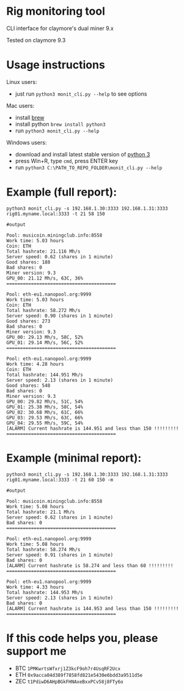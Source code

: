 Rig monitoring tool
===================

CLI interface for claymore's dual miner 9.x

Tested on claymore 9.3

Usage instructions
==================
Linux users:
* just run `python3 monit_cli.py --help` to see options

Mac users:
* install [brew](https://brew.sh/)
* install python `brew install python3`
* run `python3 monit_cli.py --help`

Windows users:
* download and install latest stable version of [python 3](https://www.python.org/downloads/windows/)
* press Win+R, type `cmd`, press ENTER key
* run `python3 C:\PATH_TO_REPO_FOLDER\monit_cli.py --help`

Example (full report):
======================

`python3 monit_cli.py -s 192.168.1.30:3333 192.168.1.31:3333 rig01.myname.local:3333 -t 21 58 150`

```
#output

Pool: musicoin.miningclub.info:8558
Work time: 5.03 hours
Coin: ETH
Total hashrate: 21.116 Mh/s
Server speed: 0.62 (shares in 1 minute)
Good shares: 188
Bad shares: 0
Miner version: 9.3
GPU_00: 21.12 Mh/s, 63C, 36%
========================================

Pool: eth-eu1.nanopool.org:9999
Work time: 5.03 hours
Coin: ETH
Total hashrate: 58.272 Mh/s
Server speed: 0.90 (shares in 1 minute)
Good shares: 273
Bad shares: 0
Miner version: 9.3
GPU_00: 29.13 Mh/s, 58C, 52%
GPU_01: 29.14 Mh/s, 56C, 52%
========================================

Pool: eth-eu1.nanopool.org:9999
Work time: 4.28 hours
Coin: ETH
Total hashrate: 144.951 Mh/s
Server speed: 2.13 (shares in 1 minute)
Good shares: 548
Bad shares: 0
Miner version: 9.3
GPU_00: 29.82 Mh/s, 51C, 54%
GPU_01: 25.38 Mh/s, 58C, 54%
GPU_02: 30.68 Mh/s, 61C, 66%
GPU_03: 29.53 Mh/s, 63C, 66%
GPU_04: 29.55 Mh/s, 59C, 54%
[ALARM] Current hashrate is 144.951 and less than 150 !!!!!!!!!
========================================
```

Example (minimal report):
=========================

`python3 monit_cli.py -s 192.168.1.30:3333 192.168.1.31:3333 rig01.myname.local:3333 -t 21 60 150 -m`

```
#output

Pool: musicoin.miningclub.info:8558
Work time: 5.08 hours
Total hashrate: 21.1 Mh/s
Server speed: 0.62 (shares in 1 minute)
Bad shares: 0
========================================

Pool: eth-eu1.nanopool.org:9999
Work time: 5.08 hours
Total hashrate: 58.274 Mh/s
Server speed: 0.91 (shares in 1 minute)
Bad shares: 0
[ALARM] Current hashrate is 58.274 and less than 60 !!!!!!!!!
========================================

Pool: eth-eu1.nanopool.org:9999
Work time: 4.33 hours
Total hashrate: 144.953 Mh/s
Server speed: 2.13 (shares in 1 minute)
Bad shares: 0
[ALARM] Current hashrate is 144.953 and less than 150 !!!!!!!!!
========================================
```

If this code helps you, please support me
=========================================

* BTC `1PMKwrtsWfxrj1Z3kcF9oh7r4UsqRF2Ucx`
* ETH `0x9acca04d389f7858fd821e5430e6bdd3a9511d5e`
* ZEC `t1PdiwD6AHpBGkFHNAxeBxxPCv58j8FTy6o`
